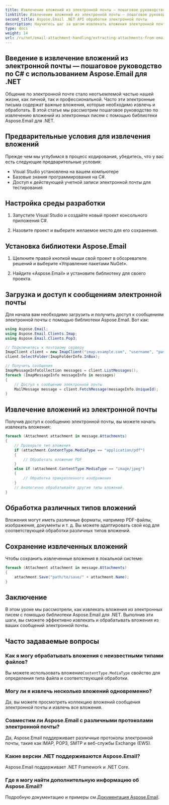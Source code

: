 ```yaml
---
title: Извлечение вложений из электронной почты — пошаговое руководство по C#
linktitle: Извлечение вложений из электронной почты — пошаговое руководство по C#
second_title: Aspose.Email .NET API обработки электронной почты
description: Научитесь шаг за шагом извлекать вложения электронной почты с помощью Aspose.Email для .NET. Легко обрабатывайте различные форматы и сохраняйте.
type: docs
weight: 14
url: /ru/net/email-attachment-handling/extracting-attachments-from-email-csharp-walkthrough/
---
```


## Введение в извлечение вложений из электронной почты — пошаговое руководство по C# с использованием Aspose.Email для .NET

Общение по электронной почте стало неотъемлемой частью нашей жизни, как личной, так и профессиональной. Часто эти электронные письма содержат важные вложения, которые необходимо извлечь и обработать. В этой статье мы рассмотрим пошаговое руководство по извлечению вложений из электронных писем с помощью библиотеки Aspose.Email для .NET.

## Предварительные условия для извлечения вложений

Прежде чем мы углубимся в процесс кодирования, убедитесь, что у вас есть следующие предварительные условия:

- Visual Studio установлена на вашем компьютере
- Базовые знания программирования на C#.
- Доступ к действующей учетной записи электронной почты для тестирования

## Настройка среды разработки

1. Запустите Visual Studio и создайте новый проект консольного приложения C#.

2. Назовите проект и выберите желаемое место для его сохранения.

## Установка библиотеки Aspose.Email

1. Щелкните правой кнопкой мыши свой проект в обозревателе решений и выберите «Управление пакетами NuGet».

2. Найдите «Aspose.Email» и установите библиотеку для своего проекта.

## Загрузка и доступ к сообщениям электронной почты

Для начала вам необходимо загрузить и получить доступ к сообщениям электронной почты с помощью библиотеки Aspose.Email. Вот как:

```csharp
using Aspose.Email;
using Aspose.Email.Clients.Imap;
using Aspose.Email.Clients.Pop3;

// Подключитесь к почтовому серверу
ImapClient client = new ImapClient("imap.example.com", "username", "password");
client.SelectFolder(ImapFolderInfo.InBox);

// Получить сообщения
ImapMessageInfoCollection messages = client.ListMessages();
foreach (ImapMessageInfo messageInfo in messages)
{
    // Доступ к сообщению электронной почты
    MailMessage message = client.FetchMessage(messageInfo.UniqueId);
}
```

## Извлечение вложений из электронной почты

Получив доступ к сообщению электронной почты, вы можете начать извлекать вложения:

```csharp
foreach (Attachment attachment in message.Attachments)
{
    // Проверьте тип вложения
    if (attachment.ContentType.MediaType == "application/pdf")
    {
        // Обработать вложение PDF
    }
    else if (attachment.ContentType.MediaType == "image/jpeg")
    {
        // Обработка прикрепленного изображения
    }
    // Аналогично обрабатывайте другие типы вложений.
}
```

## Обработка различных типов вложений

Вложения могут иметь различные форматы, например PDF-файлы, изображения, документы и т. д. Вы можете адаптировать свой код для соответствующей обработки различных типов вложений.

## Сохранение извлеченных вложений

Чтобы сохранить извлеченные вложения в локальной системе:

```csharp
foreach (Attachment attachment in message.Attachments)
{
    attachment.Save("path/to/save/" + attachment.Name);
}
```

## Заключение

В этом уроке мы рассмотрели, как извлекать вложения из электронных писем с помощью библиотеки Aspose.Email для .NET. Выполнив эти шаги, вы сможете эффективно извлекать и обрабатывать вложения из ваших сообщений электронной почты.

## Часто задаваемые вопросы

### Как я могу обрабатывать вложения с неизвестными типами файлов?

 Вы можете использовать вложение`ContentType.MediaType` свойство для определения типа файла и соответствующей обработки.

### Могу ли я извлечь несколько вложений одновременно?

Да, вы можете просмотреть коллекцию вложений сообщения электронной почты и извлечь все вложения.

### Совместим ли Aspose.Email с различными протоколами электронной почты?

Да, Aspose.Email поддерживает различные протоколы электронной почты, такие как IMAP, POP3, SMTP и веб-службы Exchange (EWS).

### Какие версии .NET поддерживаются Aspose.Email?

Aspose.Email поддерживает .NET Framework и .NET Core.

### Где я могу найти дополнительную информацию об Aspose.Email?

 Подробную документацию и примеры см.[Документация Aspose.Email](https://reference.aspose.com/email/net/).